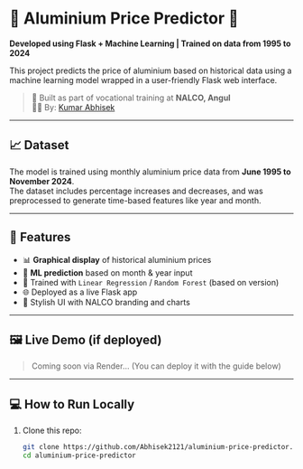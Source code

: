 # 🧪 Aluminium Price Predictor 🧮  
**Developed using Flask + Machine Learning | Trained on data from 1995 to 2024**

This project predicts the price of aluminium based on historical data using a machine learning model wrapped in a user-friendly Flask web interface.

> 💼 Built as part of vocational training at **NALCO, Angul**  
> 👨‍💻 By: [Kumar Abhisek](https://www.linkedin.com/in/kumar-abhisek-6b630424a/)

---

## 📈 Dataset

The model is trained using monthly aluminium price data from **June 1995 to November 2024**.  
The dataset includes percentage increases and decreases, and was preprocessed to generate time-based features like year and month.

---

## 🚀 Features

- 📊 **Graphical display** of historical aluminium prices
- 🧠 **ML prediction** based on month & year input
- 🧪 Trained with `Linear Regression` / `Random Forest` (based on version)
- 🌐 Deployed as a live Flask app
- 🎨 Stylish UI with NALCO branding and charts

---

## 🖼 Live Demo (if deployed)

> Coming soon via Render… (You can deploy it with the guide below)

---

## 💻 How to Run Locally

1. Clone this repo:
   ```bash
   git clone https://github.com/Abhisek2121/aluminium-price-predictor.git
   cd aluminium-price-predictor
